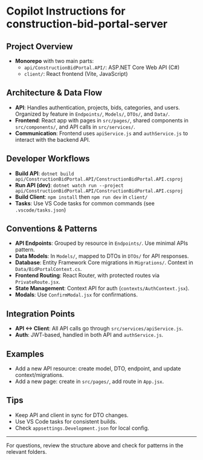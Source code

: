 # Copilot Instructions for construction-bid-portal-server

## Project Overview
- **Monorepo** with two main parts:
  - `api/ConstructionBidPortal.API/`: ASP.NET Core Web API (C#)
  - `client/`: React frontend (Vite, JavaScript)

## Architecture & Data Flow
- **API**: Handles authentication, projects, bids, categories, and users. Organized by feature in `Endpoints/`, `Models/`, `DTOs/`, and `Data/`.
- **Frontend**: React app with pages in `src/pages/`, shared components in `src/components/`, and API calls in `src/services/`.
- **Communication**: Frontend uses `apiService.js` and `authService.js` to interact with the backend API.

## Developer Workflows
- **Build API**: `dotnet build api/ConstructionBidPortal.API/ConstructionBidPortal.API.csproj`
- **Run API (dev)**: `dotnet watch run --project api/ConstructionBidPortal.API/ConstructionBidPortal.API.csproj`
- **Build Client**: `npm install` then `npm run dev` in `client/`
- **Tasks**: Use VS Code tasks for common commands (see `.vscode/tasks.json`)

## Conventions & Patterns
- **API Endpoints**: Grouped by resource in `Endpoints/`. Use minimal APIs pattern.
- **Data Models**: In `Models/`, mapped to DTOs in `DTOs/` for API responses.
- **Database**: Entity Framework Core migrations in `Migrations/`. Context in `Data/BidPortalContext.cs`.
- **Frontend Routing**: React Router, with protected routes via `PrivateRoute.jsx`.
- **State Management**: Context API for auth (`contexts/AuthContext.jsx`).
- **Modals**: Use `ConfirmModal.jsx` for confirmations.

## Integration Points
- **API <-> Client**: All API calls go through `src/services/apiService.js`.
- **Auth**: JWT-based, handled in both API and `authService.js`.

## Examples
- Add a new API resource: create model, DTO, endpoint, and update context/migrations.
- Add a new page: create in `src/pages/`, add route in `App.jsx`.

## Tips
- Keep API and client in sync for DTO changes.
- Use VS Code tasks for consistent builds.
- Check `appsettings.Development.json` for local config.

---
For questions, review the structure above and check for patterns in the relevant folders.